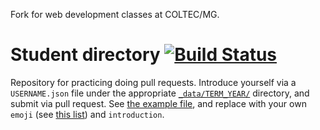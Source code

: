 Fork for web development classes at COLTEC/MG.

# Student directory [![Build Status](https://travis-ci.org/advanced-js/students.svg?branch=gh-pages)](https://travis-ci.org/advanced-js/students)

Repository for practicing doing pull requests. Introduce yourself via a `USERNAME.json` file under the appropriate [`_data/TERM_YEAR/`](_data/) directory, and submit via pull request. See [the example file](_data/spring_2015/afeld.json), and replace with your own `emoji` (see [this list](http://www.emoji-cheat-sheet.com/)) and `introduction`.
